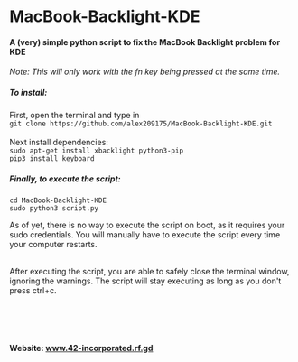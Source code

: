 # MacBook-Backlight-KDE
#### A (very) simple python script to fix the MacBook Backlight problem for KDE

*Note: This will only work with the fn key being pressed at the same time.*

##### To install:
First, open the terminal and type in <br> `git clone https://github.com/alex209175/MacBook-Backlight-KDE.git`<br><br>
Next install dependencies:<br>
`sudo apt-get install xbacklight python3-pip`<br>
`pip3 install keyboard`

##### Finally, to execute the script:
`cd MacBook-Backlight-KDE`<br>
`sudo python3 script.py`

As of yet, there is no way to execute the script on boot, as it requires your sudo credentials. You will manually have to execute the script every time your computer restarts.<br><br>

After executing the script, you are able to safely close the terminal window, ignoring the warnings. The script will stay executing as long as you don't press ctrl+c.

<br><br><br>
#### Website: www.42-incorporated.rf.gd 
